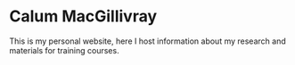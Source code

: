 # Calum MacGillivray
This is my personal website, here I host information about my research and materials for training courses.
